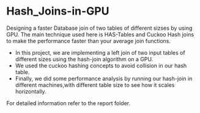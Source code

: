 # Hash_Joins-in-GPU
Designing a faster Database join of two tables of different sizses by using GPU. The main technique used here is HAS-Tables and Cuckoo Hash joins to make the performance faster than your average join functions.

- In this project, we are implementing a left join of two input tables of different sizes using the hash-join algorithm on a GPU. 
- We used the cuckoo hashing concepts to avoid collision in our hash table. 
- Finally, we did some performance analysis by running our hash-join in different machines,with different table size to see how it scales horizontally. 

 For detailed information refer to the report folder.
